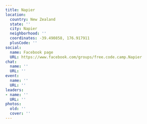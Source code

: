 ```yaml
---
title: Napier
location:
  country: New Zealand
  state: ''
  city: Napier
  neighborhood: ''
  coordinates: -39.490858, 176.917911
  plusCode: ''
social:
  name: Facebook page
  URL: https://www.facebook.com/groups/free.code.camp.Napier
chat:
  name: ''
  URL: ''
event:
  name: ''
  URL: ''
leaders:
- name: ''
  URL: ''
photos:
  old: ''
  cover: ''
---
```

